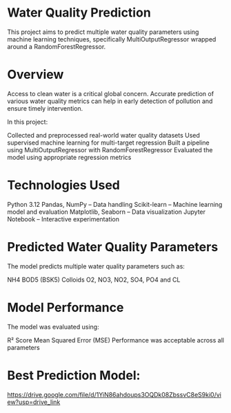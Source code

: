 # Water Quality Prediction 
This project aims to predict multiple water quality parameters using machine learning techniques, specifically MultiOutputRegressor wrapped around a RandomForestRegressor. 
# Overview
Access to clean water is a critical global concern. Accurate prediction of various water quality metrics can help in early detection of pollution and ensure timely intervention.

In this project:

Collected and preprocessed real-world water quality datasets
Used supervised machine learning for multi-target regression
Built a pipeline using MultiOutputRegressor with RandomForestRegressor
Evaluated the model using appropriate regression metrics

# Technologies Used
Python 3.12
Pandas, NumPy – Data handling
Scikit-learn – Machine learning model and evaluation
Matplotlib, Seaborn – Data visualization
Jupyter Notebook – Interactive experimentation

# Predicted Water Quality Parameters
The model predicts multiple water quality parameters such as:

NH4
BOD5 (BSK5)
Colloids
O2, NO3, NO2, SO4, PO4 and
CL
# Model Performance
The model was evaluated using:

R² Score
Mean Squared Error (MSE)
Performance was acceptable across all parameters
# Best Prediction Model:
https://drive.google.com/file/d/1YiN86ahdoups3OQDk08ZbssvC8eS9ki0/view?usp=drive_link
